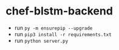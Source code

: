 # chef-blstm-backend

- run `py -m ensurepip --upgrade`
- run `pip3 install -r requirements.txt`
- run `python server.py`
